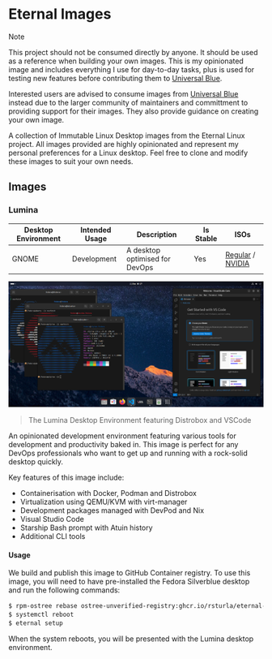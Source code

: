 # Eternal Images

> [!NOTE]
> This project should not be consumed directly by anyone.  It should be used as a reference when building your own images.
> This is my opinionated image and includes everything I use for day-to-day tasks, plus is used for testing new features before contributing them to [Universal Blue](https://github.com/ublue-os/).
> 
> Interested users are advised to consume images from [Universal Blue](https://github.com/ublue-os/) instead due to the larger community of maintainers and committment to providing support for their images.  They also provide guidance on creating your own image.

A collection of Immutable Linux Desktop images from the Eternal Linux project.  All images provided are highly opinionated and represent my personal preferences for a Linux desktop. Feel free to clone and modify these images to suit your own needs.

## Images

### Lumina

<!-- Table with an overview.  Columns should be Desktop Environment | Intended Usage | Description | Is Stable -->

| Desktop Environment | Intended Usage | Description | Is Stable | ISOs |
| ------------------- | -------------- | ----------- | --------- | --- |
| GNOME               | Development    | A desktop optimised for DevOps | Yes | [Regular](https://download.eternal.sturla.tech/lumina/lumina-39-x86_64.iso) / [NVIDIA](https://download.eternal.sturla.tech/lumina/lumina-39-nvidia-x86_64.iso) |

![Lumina Desktop](./_assets/lumina-desktop.png)
> The Lumina Desktop Environment featuring Distrobox and VSCode

An opinionated development environment featuring various tools for development and productivity baked in.
This image is perfect for any DevOps professionals who want to get up and running with a rock-solid desktop quickly.

Key features of this image include:
- Containerisation with Docker, Podman and Distrobox
- Virtualization using QEMU/KVM with virt-manager
- Development packages managed with DevPod and Nix
- Visual Studio Code
- Starship Bash prompt with Atuin history
- Additional CLI tools

#### Usage

We build and publish this image to GitHub Container registry.  To use this image, you will need to have pre-installed the Fedora Silverblue desktop and run the following commands:

```bash
$ rpm-ostree rebase ostree-unverified-registry:ghcr.io/rsturla/eternal-linux/lumina:39
$ systemctl reboot
$ eternal setup
```

When the system reboots, you will be presented with the Lumina desktop environment.
